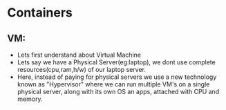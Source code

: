 # Containers

## VM:

- Lets first understand about Virtual Machine
- Lets say we have a Physical Server(eg:laptop), we dont use complete resources(cpu,ram,h/w) of our laptop server.
- Here, instead of paying for physical servers we use a new technology known as "Hypervisor" where we can run multiple VM's on a single physical server, along with its own OS an apps, attached with CPU and memory.
